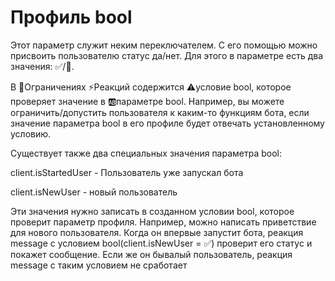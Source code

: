 # Профиль bool

Этот параметр служит неким переключателем. С его помощью можно присвоить пользователю статус да/нет. Для этого в параметре есть два значения: ✅/🚫. 

В 🚧Ограничениях ⚡️Реакций содержится ⚠️условие bool, которое проверяет значение в 🆎параметре bool. Например, вы можете ограничить/допустить пользователя к каким-то функциям бота, если значение параметра bool в его профиле будет отвечать установленному условию.



Существует также два специальных значения параметра bool: 

client.isStartedUser - Пользователь уже запускал бота

client.isNewUser - новый пользователь



Эти значения нужно записать в созданном условии bool, которое проверит параметр профиля. Например, можно написать приветствие для нового пользователя. Когда он впервые запустит бота, реакция message с условием bool(client.isNewUser = ✅) проверит его статус и покажет сообщение. Если же он бывалый пользователь, реакция message с таким условием не сработает





